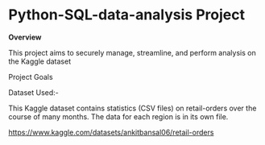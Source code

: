 # Python-SQL-data-analysis Project 

**Overview**

This project aims to securely manage, streamline, and perform analysis on the Kaggle dataset

Project Goals


Dataset Used:-

This Kaggle dataset contains statistics (CSV files) on retail-orders over the course of many months. The data for each region is in its own file.  

https://www.kaggle.com/datasets/ankitbansal06/retail-orders
